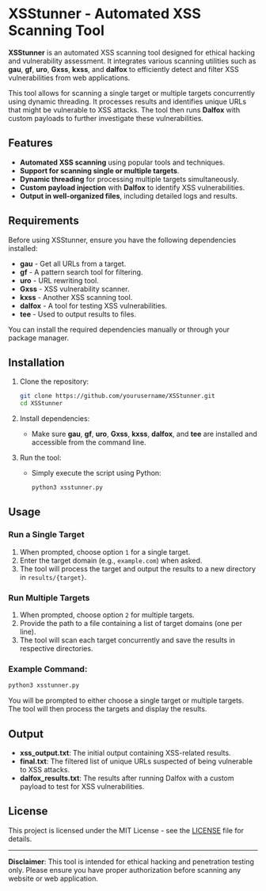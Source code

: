 
# XSStunner - Automated XSS Scanning Tool

**XSStunner** is an automated XSS scanning tool designed for ethical hacking and vulnerability assessment. It integrates various scanning utilities such as **gau**, **gf**, **uro**, **Gxss**, **kxss**, and **dalfox** to efficiently detect and filter XSS vulnerabilities from web applications.

This tool allows for scanning a single target or multiple targets concurrently using dynamic threading. It processes results and identifies unique URLs that might be vulnerable to XSS attacks. The tool then runs **Dalfox** with custom payloads to further investigate these vulnerabilities.

## Features

- **Automated XSS scanning** using popular tools and techniques.
- **Support for scanning single or multiple targets**.
- **Dynamic threading** for processing multiple targets simultaneously.
- **Custom payload injection** with **Dalfox** to identify XSS vulnerabilities.
- **Output in well-organized files**, including detailed logs and results.

## Requirements

Before using XSStunner, ensure you have the following dependencies installed:

- **gau** - Get all URLs from a target.
- **gf** - A pattern search tool for filtering.
- **uro** - URL rewriting tool.
- **Gxss** - XSS vulnerability scanner.
- **kxss** - Another XSS scanning tool.
- **dalfox** - A tool for testing XSS vulnerabilities.
- **tee** - Used to output results to files.

You can install the required dependencies manually or through your package manager.

## Installation

1. Clone the repository:
   ```bash
   git clone https://github.com/yourusername/XSStunner.git
   cd XSStunner
   ```

2. Install dependencies:
   - Make sure **gau**, **gf**, **uro**, **Gxss**, **kxss**, **dalfox**, and **tee** are installed and accessible from the command line.

3. Run the tool:
   - Simply execute the script using Python:
     ```bash
     python3 xsstunner.py
     ```

## Usage

### Run a Single Target

1. When prompted, choose option `1` for a single target.
2. Enter the target domain (e.g., `example.com`) when asked.
3. The tool will process the target and output the results to a new directory in `results/{target}`.

### Run Multiple Targets

1. When prompted, choose option `2` for multiple targets.
2. Provide the path to a file containing a list of target domains (one per line).
3. The tool will scan each target concurrently and save the results in respective directories.

### Example Command:

```bash
python3 xsstunner.py
```

You will be prompted to either choose a single target or multiple targets. The tool will then process the targets and display the results.

## Output

- **xss_output.txt**: The initial output containing XSS-related results.
- **final.txt**: The filtered list of unique URLs suspected of being vulnerable to XSS attacks.
- **dalfox_results.txt**: The results after running Dalfox with a custom payload to test for XSS vulnerabilities.

## License

This project is licensed under the MIT License - see the [LICENSE](LICENSE) file for details.

---

**Disclaimer**: This tool is intended for ethical hacking and penetration testing only. Please ensure you have proper authorization before scanning any website or web application.
